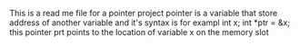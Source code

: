 This is a read me file for a pointer project
pointer is a variable that store address of 
another variable and it's syntax is for
exampl int x;
       int *ptr = &x;
       this pointer prt points to the location of variable x on the memory slot
